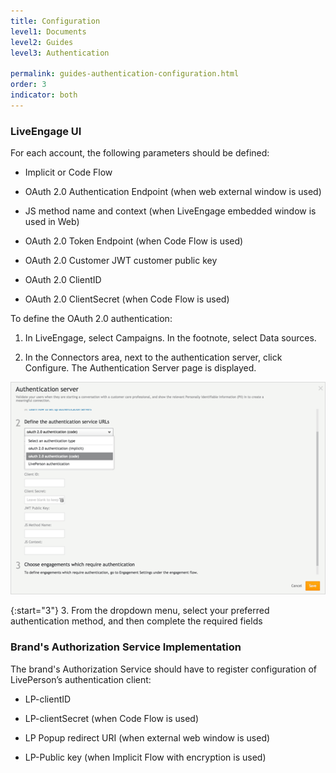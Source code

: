 ```yaml
---
title: Configuration
level1: Documents
level2: Guides
level3: Authentication

permalink: guides-authentication-configuration.html
order: 3
indicator: both
---
```


### LiveEngage UI

For each account, the following parameters should be defined:

*	Implicit or Code Flow

*	OAuth 2.0 Authentication Endpoint (when web external window is used)

*	JS method name and context (when LiveEngage embedded window is used in Web)

*	OAuth 2.0 Token Endpoint (when Code Flow is used)

*	OAuth 2.0 Customer JWT customer public key

*	OAuth 2.0 ClientID

*	OAuth 2.0 ClientSecret (when Code Flow is used)

To define the OAuth 2.0 authentication:

1.	In LiveEngage, select Campaigns. In the footnote, select Data sources.

2.	In the Connectors area, next to the authentication server, click Configure. The Authentication Server page is displayed.

![Selecting Implicit Flow or Code Flow](img/authenticationserver.png)

{:start="3"}
3.	From the dropdown menu, select your preferred authentication method, and then complete the required fields

### Brand's Authorization Service Implementation

The brand's Authorization Service should have to register configuration of LivePerson’s authentication client:

*	LP-clientID

*	LP-clientSecret (when Code Flow is used)

*	LP Popup redirect URI (when external web window is used)

*	LP-Public key (when Implicit Flow with encryption is used)

